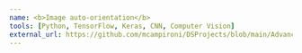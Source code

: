```yaml
---
name: <b>Image auto-orientation</b>
tools: [Python, TensorFlow, Keras, CNN, Computer Vision]
external_url: https://github.com/mcampironi/DSProjects/blob/main/Advanced%20Machine%20Learning
---
```

